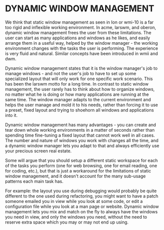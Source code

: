 DYNAMIC WINDOW MANAGEMENT
=========================

We think that static window management as seen in Ion or wmi-10 is a far too
rigid and inflexible working environment. In acme, larswm, and oberon, dynamic
window management frees the user from these limitations. The user can start as
many applications and windows as he likes, and easily arrange them in a useful
way, helped by the window manager - the working environment changes with the
tasks the user is performing. The experience is very fluid and natural.
Similar concepts have been introduced in wmii and dwm.

Dynamic window management states that it is the window manager's job to manage
windows - and not the user's job to have to set up some specialized layout that
will only work for one specific work scenario. This has been the larswm motto
for a long time. In contrast to static window management, the user rarely has
to think about how to organize windows, no matter what he is doing or how many
applications are running at the same time. The window manager adapts to the
current environment and helps the user manage and mold it to his needs, rather
than forcing it to use a preset, fixed layout and trying to shoehorn all
windows and applications into it.

Dynamic window management has many advantages - you can create and tear down
whole working environments in a matter of seconds rather than spending time
fine-tuning a fixed layout that cannot work well in all cases. The number and
nature of windows you work with changes all the time, and a dynamic window
manager lets you adapt to that and always efficiently use your precious screen
real estate.

Some will argue that you should setup a different static workspace for each of
the tasks you perform (one for web browsing, one for email reading, one for
coding, etc.), but that is just a workaround for the limitations of static
window management, and it doesn't account for the many sub-usage patterns each
main task has.

For example: the layout you use during debugging would probably be quite
different to the one used during refactoring, you might want to have a patch
someone emailed you in view while you look at some code, or edit a
configuration file while you look at a man page or website. Dynamic window
management lets you mix and match on the fly to always have the windows you
need in view, and only the windows you need, without the need to reserve extra
space which you may or may not end up using.

